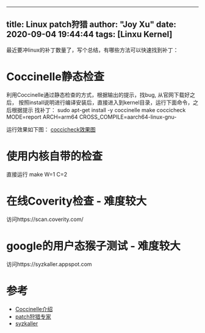 
---
title: Linux patch狩猎
author: "Joy Xu"
date: 2020-09-04 19:44:44
tags: [Linxu Kernel]
---

最近要冲linux的补丁数量了，写个总结，有哪些方法可以快速找到补丁：

# Coccinelle静态检查

利用Coccinelle通过静态检查的方式，根据输出的提示，找bug, 从官网下载好之后，
按照install说明进行编译安装后，直接进入到kernel目录，运行下面命令，之后根据提示
找补丁：
	sudo apt-get install -y coccinelle
	make coccicheck MODE=report ARCH=arm64 CROSS_COMPILE=aarch64-linux-gnu-

运行效果如下图：
	[coccicheck效果图](.images/coccinelle.PNG)

# 使用内核自带的检查

直接运行 make W=1 C=2

# 在线Coverity检查 - 难度较大

访问https://scan.coverity.com/

# google的用户态猴子测试 - 难度较大

访问https://syzkaller.appspot.com

# 参考

* [Coccinelle介绍](https://kernel-recipes.org/en/2013/automating-source-code-evolutions-using-coccinelle/)
* [patch狩猎专家](https://www.slideshare.net/ennael/kernel-recipes-2019-hunting-and-fixing-bugs-all-over-the-linux-kernel-178217304)
* [syzkaller](https://xz.aliyun.com/t/5079)
